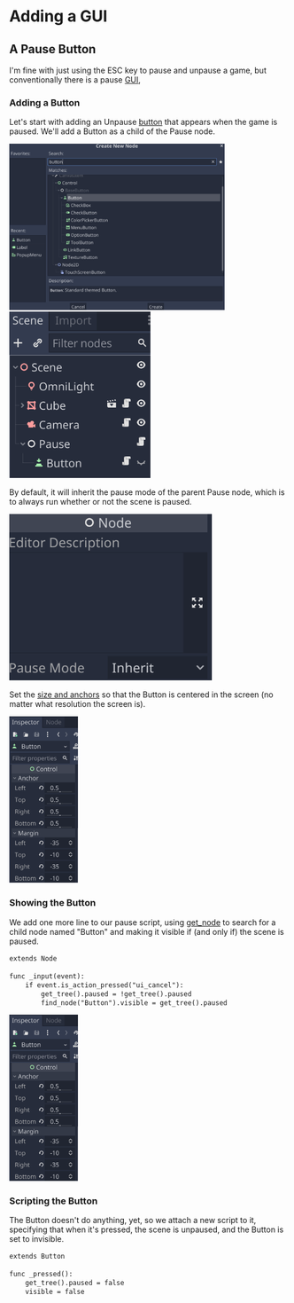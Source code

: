 # Adding a GUI

## A Pause Button

I'm fine with just using the ESC key to pause and unpause a game, but conventionally there is a pause [GUI](https://docs.godotengine.org/en/stable/tutorials/ui/index.html),

### Adding a Button

Let's start with adding an Unpause [button](https://docs.godotengine.org/en/stable/classes/class_button.html#class-button) that appears when the game is paused. We'll add a Button as a child of the Pause node.

<img src="images/createbutton.png" height="300">

<img src="images/pausebutton.png" height="300">

By default, it will inherit the pause mode of the parent Pause node, which is to always run whether or not the scene is paused.

<img src="images/buttonpausemode.png" height="300">

Set the [size and anchors](https://docs.godotengine.org/en/stable/tutorials/ui/size_and_anchors.html) so that the Button is centered in the screen (no matter what resolution the screen is).

<img src="images/buttonanchor.png" height="300">

### Showing the Button

We add one more line to our pause script, using [get_node](https://docs.godotengine.org/en/stable/classes/class_node.html) to search for a child node named "Button" and making it visible if (and only if) the scene is paused.

```gdscript
extends Node

func _input(event):
	if event.is_action_pressed("ui_cancel"):
		get_tree().paused = !get_tree().paused
		find_node("Button").visible = get_tree().paused
```

<img src="images/buttonanchor.png" height="300">

### Scripting the Button

The Button doesn't do anything, yet, so we attach a new script to it, specifying that when it's pressed, the scene is unpaused, and the Button is set to invisible.

```gdscript
extends Button

func _pressed():
	get_tree().paused = false
	visible = false
```





